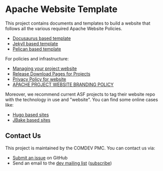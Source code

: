 # Apache Website Template

This project contains documents and templates to build a website that follows all the various required Apache Website Policies.

* [Docusaurus based template](https://github.com/apache/apache-website-template/tree/docusaurus)
* [Jekyll based template](https://github.com/apache/apache-website-template/tree/jekyll)
* [Pelican based template](https://github.com/apache/template-site)

For policies and infrastructure:

* [Managing your project website](https://infra.apache.org/project-site.html)
* [Release Download Pages for Projects](https://infra.apache.org/release-download-pages.html)
* [Privacy Policy for website](https://privacy.apache.org/policies/website-policy.html)
* [APACHE PROJECT WEBSITE BRANDING POLICY](https://www.apache.org/foundation/marks/pmcs)

Moreover, we recommend current ASF projects to tag their website repo with the technology in use and "website". You can find some online cases like:

* [Hugo based sites](https://github.com/search?q=topic:hugo+org:apache&type=Repositories)
* [JBake based sites](https://github.com/search?q=topic:jbake+org:apache&type=Repositories)

## Contact Us

This project is maintained by the COMDEV PMC. You can contact us via:

* [Submit an issue](https://github.com/apache/apache-website-template/issues/new) on GitHub
* Send an email to the [dev mailing list](mailto:dev@community.apache.org) ([subscribe](mailto:dev-subscribe@community.apache.org))